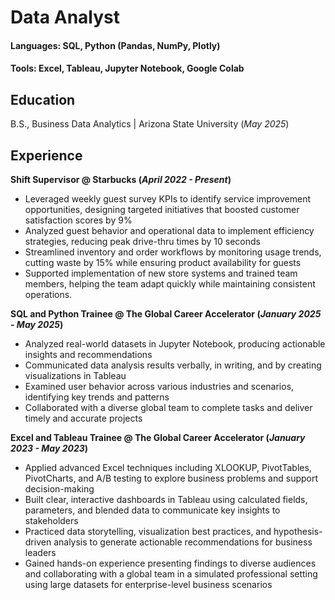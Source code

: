 # Data Analyst

#### Languages: SQL, Python (Pandas, NumPy, Plotly)
#### Tools: Excel, Tableau, Jupyter Notebook, Google Colab

## Education			        		
B.S., Business Data Analytics | Arizona State University (_May 2025_)

## Experience
**Shift Supervisor @ Starbucks (_April 2022 - Present_)**
- Leveraged weekly guest survey KPIs to identify service improvement opportunities, designing targeted initiatives that boosted customer satisfaction scores by 9%
- Analyzed guest behavior and operational data to implement efficiency strategies, reducing peak drive-thru times by 10 seconds
- Streamlined inventory and order workflows by monitoring usage trends, cutting waste by 15% while ensuring product availability for guests
- Supported implementation of new store systems and trained team members, helping the team adapt quickly while maintaining consistent operations.

**SQL and Python Trainee @ The Global Career Accelerator (_January 2025 - May 2025_)**
- Analyzed real-world datasets in Jupyter Notebook, producing actionable insights and recommendations
- Communicated data analysis results verbally, in writing, and by creating visualizations in Tableau
- Examined user behavior across various industries and scenarios, identifying key trends and patterns
- Collaborated with a diverse global team to complete tasks and deliver timely and accurate projects
  
**Excel and Tableau Trainee @ The Global Career Accelerator (_January 2023 - May 2023_)**
- Applied advanced Excel techniques including XLOOKUP, PivotTables, PivotCharts, and A/B testing to explore business problems and support decision-making
- Built clear, interactive dashboards in Tableau using calculated fields, parameters, and blended data to communicate key insights to stakeholders
- Practiced data storytelling, visualization best practices, and hypothesis-driven analysis to generate actionable recommendations for business leaders
- Gained hands-on experience presenting findings to diverse audiences and collaborating with a global team in a simulated professional setting using large datasets for enterprise-level business scenarios





